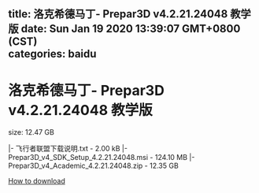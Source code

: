 
title: 洛克希德马丁- Prepar3D v4.2.21.24048  教学版
date: Sun Jan 19 2020 13:39:07 GMT+0800 (CST)    
categories: baidu
---

# 洛克希德马丁- Prepar3D v4.2.21.24048  教学版
size: 12.47 GB
 
 
|- 飞行者联盟下载说明.txt - 2.00 kB
|- Prepar3D_v4_SDK_Setup_4.2.21.24048.msi - 124.10 MB
|- Prepar3D_v4_Academic_4.2.21.24048.zip - 12.35 GB

[How to download](https://bpcam.bemobtrk.com/go/2ceec3aa-1ca2-46d6-b9ff-aaa5c184517c?jno=1438)